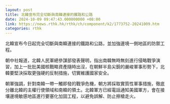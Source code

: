 ```yaml
---
layout: post
title: 北韓宣布完全切斷與南韓連接的鐵路和公路
date: 2024-10-09 09:47:43.000000000 +08:00
link: https://news.rthk.hk/rthk/ch/component/k2/1773752-20241009.htm
categories: rthk
---
```


北韓宣布今日起完全切斷與南韓連接的鐵路和公路，並加強邊境一側地區的防禦工程。

朝中社報道，北韓人民軍總參謀部發表聲明，指出南韓無時無刻進行侵略戰爭演習，加上一批批美國核戰略資產隨時出沒，在朝鮮半島尖銳的嚴峻軍事形勢下，北韓要堅決採取更強硬的反制措施，切實維護國家安全。

朝軍強調，針對南韓一帶一觸即發的戰爭危機，朝方將採取實質性軍事措施，徹底分離北韓的主權行使領域和南韓的領土。北韓軍方已經電話通知美國軍方，會在接壤邊境敏感地區進行要塞化加固工程，以避免誤解、防止擦槍走火。
